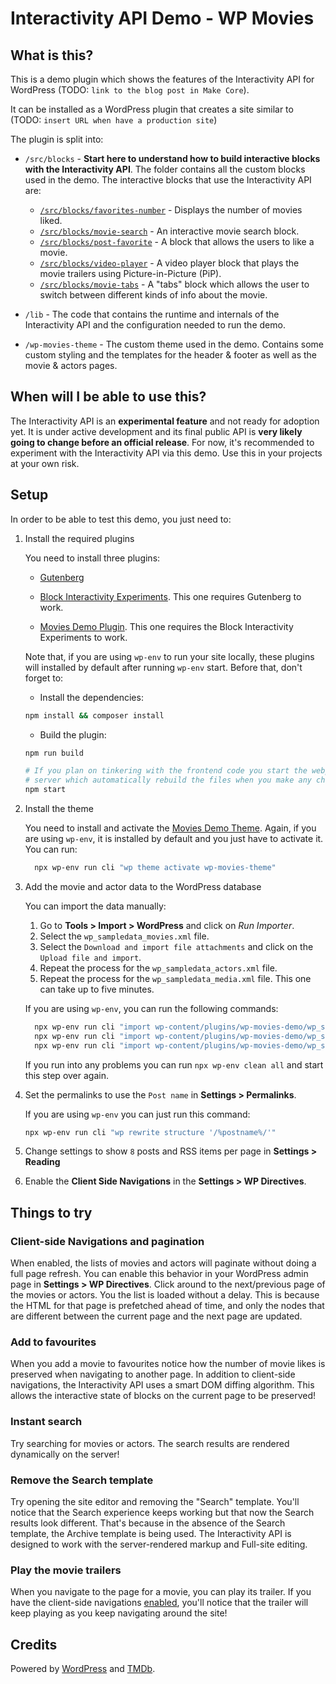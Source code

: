 # Interactivity API Demo - WP Movies

## What is this?

This is a demo plugin which shows the features of the Interactivity API for
WordPress (TODO: `link to the blog post in Make Core`).

It can be installed as a WordPress plugin that creates a site similar to (TODO: `insert URL when have a production site`)

The plugin is split into:

-   `/src/blocks` - **Start here to understand how to build interactive blocks with the
    Interactivity API**. The folder contains all the custom blocks used in the
    demo. The interactive blocks that use the Interactivity API are:

    -   [`/src/blocks/favorites-number`](/src/blocks/favorites-number) - Displays
        the number of movies liked.
    -   [`/src/blocks/movie-search`](/src/blocks/movie-search) - An interactive movie search block.
    -   [`/src/blocks/post-favorite`](/src/blocks/post-favorite) - A block that
        allows the users to like a movie.
    -   [`/src/blocks/video-player`](/src/blocks/video-player) - A video player
        block that plays the movie trailers using Picture-in-Picture (PiP).
    -   [`/src/blocks/movie-tabs`](/src/blocks/movie-tabs) - A "tabs" block which
        allows the user to switch between different kinds of info about the movie.

-   `/lib` - The code that contains the runtime and internals of the Interactivity
    API and the configuration needed to run the demo.

-   `/wp-movies-theme` - The custom theme used in the demo. Contains some custom
    styling and the templates for the header & footer as well as the movie &
    actors pages.

## When will I be able to use this?

The Interactivity API is an **experimental feature** and not ready for adoption yet.
It is under active development and its final public API is **very likely going to change before an official release**.
For now, it's recommended to experiment with the Interactivity API via this demo. Use this in
your projects at your own risk.

## Setup

In order to be able to test this demo, you just need to:

1. Install the required plugins

    You need to install three plugins:

    - [Gutenberg](https://github.com/WordPress/gutenberg/releases/latest/download/gutenberg.zip)

    - [Block Interactivity Experiments](https://github.com/WordPress/block-hydration-experiments/releases/latest/download/block-interactivity-experiments.zip). This one requires Gutenberg to work.

    - [Movies Demo Plugin](https://github.com/c4rl0sbr4v0/wp-movies-demo/releases/latest/download/wp-movies-plugin.zip). This one requires the Block Interactivity Experiments to work.

    Note that, if you are using `wp-env` to run your site locally, these plugins will installed by default after running `wp-env` start. Before that, don't forget to:

    - Install the dependencies:

    ```sh
    npm install && composer install
    ```

    - Build the plugin:

    ```sh
    npm run build

    # If you plan on tinkering with the frontend code you start the webpack
    # server which automatically rebuild the files when you make any changes.
    npm start
    ```

2. Install the theme

    You need to install and activate the [Movies Demo Theme](https://github.com/c4rl0sbr4v0/wp-movies-demo/releases/latest/download/wp-movies-theme.zip). Again, if you are using `wp-env`, it is installed by default and you just have to activate it. You can run:

    ```sh
      npx wp-env run cli "wp theme activate wp-movies-theme"
    ```

3. Add the movie and actor data to the WordPress database

    You can import the data manually:

    1. Go to **Tools > Import > WordPress** and click on _Run Importer_.
    2. Select the `wp_sampledata_movies.xml` file.
    3. Select the `Download and import file attachments` and click on the
       `Upload file and import`.
    4. Repeat the process for the `wp_sampledata_actors.xml` file.
    5. Repeat the process for the `wp_sampledata_media.xml` file. This one can take up to five minutes.

    If you are using `wp-env`, you can run the following commands:

    ```sh
      npx wp-env run cli "import wp-content/plugins/wp-movies-demo/wp_sampledata_movies.xml --authors=create"
      npx wp-env run cli "import wp-content/plugins/wp-movies-demo/wp_sampledata_media.xml  --authors=create"
      npx wp-env run cli "import wp-content/plugins/wp-movies-demo/wp_sampledata_actors.xml --authors=create"
    ```

    If you run into any problems you can run `npx wp-env clean all` and start this step over again.

4. Set the permalinks to use the `Post name` in **Settings > Permalinks**.

    If you are using `wp-env` you can just run this command:

    ```sh
    npx wp-env run cli "wp rewrite structure '/%postname%/'"
    ```

5. Change settings to show `8` posts and RSS items per page in **Settings > Reading**
6. Enable the **Client Side Navigations** in the **Settings > WP Directives**.

## Things to try

### Client-side Navigations and pagination

When enabled, the lists of movies and actors will paginate without doing a full
page refresh. You can enable this behavior in your WordPress admin page in
**Settings > WP Directives**. Click around to the next/previous
page of the movies or actors. You the list is loaded without a delay. This is
because the HTML for that page is prefetched ahead of time, and only the
nodes that are different between the current page and the next page are updated.

### Add to favourites

When you add a movie to favourites notice how the number of movie likes is
preserved when navigating to another page. In addition to client-side
navigations, the Interactivity API uses a smart DOM diffing algorithm. This
allows the interactive state of blocks on the current page to be preserved!

### Instant search

Try searching for movies or actors. The search results are rendered dynamically
on the server!

### Remove the Search template

Try opening the site editor and removing the "Search" template. You'll notice
that the Search experience keeps working but that now the Search results look
different. That's because in the absence of the Search template, the Archive
template is being used. The Interactivity API is designed to work with the
server-rendered markup and Full-site editing.

### Play the movie trailers

When you navigate to the page for a movie, you can play its trailer. If you
have the client-side navigations
[enabled](#client-side-navigations-and-pagination), you'll notice that the
trailer will keep playing as you keep navigating around the site!

## Credits

Powered by [WordPress](https://wordpress.org/) and [TMDb](https://www.themoviedb.org/).
